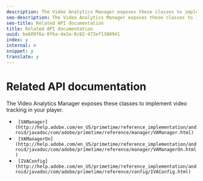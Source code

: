 ```yaml
---
description: The Video Analytics Manager exposes these classes to implement video tracking in your player.
seo-description: The Video Analytics Manager exposes these classes to implement video tracking in your player.
seo-title: Related API documentation
title: Related API documentation
uuid: be689f6a-0f6a-4a3a-8c82-472ef1300941
index: y
internal: n
snippet: y
translate: y
---
```


# Related API documentation

The Video Analytics Manager exposes these classes to implement video tracking in your player.



* ` [VAManager](http://help.adobe.com/en_US/primetime/reference_implementation/android/javadoc/com/adobe/primetime/reference/manager/VAManager.html)`
* ` [VAManagerOn](http://help.adobe.com/en_US/primetime/reference_implementation/android/javadoc/com/adobe/primetime/reference/manager/VAManagerOn.html)`
* ` [IVAConfig](http://help.adobe.com/en_US/primetime/reference_implementation/android/javadoc/com/adobe/primetime/reference/config/IVAConfig.html)`


